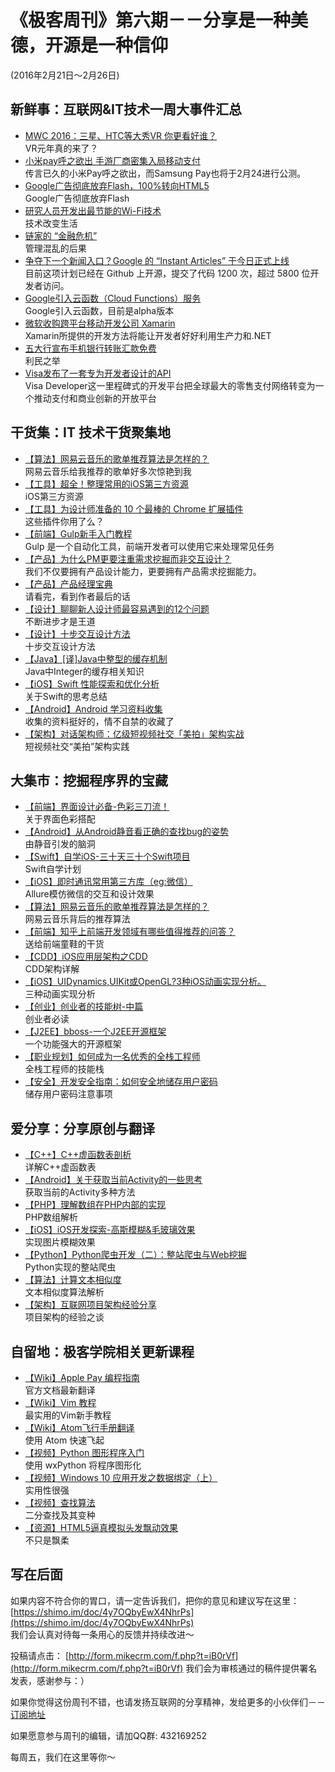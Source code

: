# 《极客周刊》第六期－－分享是一种美德，开源是一种信仰

(2016年2月21日～2月26日)

## 新鲜事：互联网&IT技术一周大事件汇总

- [MWC 2016：三星、HTC等大秀VR 你更看好谁？](http://www.devstore.cn/new/newInfo/17324.html) 
<br>VR元年真的来了？
- [小米pay呼之欲出 手游厂商密集入局移动支付](http://www.devstore.cn/new/newInfo/17303.html) 
<br>传言已久的小米Pay呼之欲出，而Samsung Pay也将于2月24进行公测。
- [Google广告彻底放弃Flash，100%转向HTML5](http://top.jobbole.com/33493/) 
<br>Google广告彻底放弃Flash
- [研究人员开发出最节能的Wi-Fi技术 ](http://top.jobbole.com/33572/) 
<br>技术改变生活
- [链家的 “金融危机”](http://36kr.com/p/5043752.html) 
<br>管理混乱的后果
- [争夺下一个新闻入口？Google 的 “Instant Articles” 于今日正式上线](http://36kr.com/p/5043757.html) 
<br>目前这项计划已经在 Github 上开源，提交了代码 1200 次，超过 5800 位开发者访问。
- [Google引入云函数（Cloud Functions）服务](http://www.infoq.com/cn/news/2016/02/google-cloud-functions) 
<br>Google引入云函数，目前是alpha版本
- [微软收购跨平台移动开发公司 Xamarin](http://www.oschina.net/news/71002/welcoming-the-xamarin-team-to-microsoft) 
<br>Xamarin所提供的开发方法将能让开发者好好利用生产力和.NET
- [五大行宣布手机银行转账汇款免费](http://www.devstore.cn/new/newInfo/17328.html) 
<br>利民之举
- [Visa发布了一套专为开发者设计的API](http://www.infoq.com/cn/news/2016/02/visa-developer-suite) 
<br>Visa Developer这一里程碑式的开发平台把全球最大的零售支付网络转变为一个推动支付和商业创新的开放平台

## 干货集：IT 技术干货聚集地

- [【算法】网易云音乐的歌单推荐算法是怎样的？ ](https://www.zhihu.com/question/26743347/answer/34235147?hmsr=toutiao.io&utm_medium=toutiao.io&utm_source=toutiao.io)
<br>网易云音乐给我推荐的歌单好多次惊艳到我
- [【工具】超全！整理常用的iOS第三方资源](http://www.cocoachina.com/ios/20160121/14988.html)
<br>iOS第三方资源
- [【工具】为设计师准备的 10 个最棒的 Chrome 扩展插件](http://webres.wang/10-best-chrome-extensions-for-designers/)
<br>这些插件你用了么？
- [【前端】Gulp新手入门教程](http://top.css88.com/archives/742)
<br>Gulp 是一个自动化工具，前端开发者可以使用它来处理常见任务
- [【产品】为什么PM更要注重需求挖掘而非交互设计？](http://www.chanpin100.com/archives/40575)
<br>我们不仅要拥有产品设计能力，更要拥有产品需求挖掘能力。
- [【产品】产品经理宝典](https://blog.eood.cn/pm_bible?hmsr=toutiao.io&utm_medium=toutiao.io&utm_source=toutiao.io)
<br>请看完，看到作者最后的话
- [【设计】聊聊新人设计师最容易遇到的12个问题](http://www.chanpin100.com/archives/40694)
<br>不断进步才是王道
- [【设计】十步交互设计方法](http://www.woshipm.com/ucd/279885.html)
<br>十步交互设计方法
- [【Java】[译]Java中整型的缓存机制](http://www.hollischuang.com/archives/1174)
<br>Java中Integer的缓存相关知识
- [【iOS】Swift 性能探索和优化分析](http://onevcat.com/2016/02/swift-performance/?hmsr=toutiao.io&utm_medium=toutiao.io&utm_source=toutiao.io)
<br>关于Swift的思考总结
- [【Android】Android 学习资料收集](https://github.com/zhangyushu/Android_Data)
<br>收集的资料挺好的，情不自禁的收藏了
- [【架构】对话架构师：亿级短视频社交「美拍」架构实战](https://segmentfault.com/a/1190000004330778)
<br>短视频社交“美拍”架构实践

## 大集市：挖掘程序界的宝藏

- [【前端】界面设计必备-色彩三刀流！](http://mp.weixin.qq.com/s?__biz=MjM5MjUwMzE2MA==&mid=428849402&idx=1&sn=e7a624db2bbf84f792d94aba1bee052e&scene=0#wechat_redirect)
<br>关于界面色彩搭配
- [【Android】从Android静音看正确的查找bug的姿势](https://mp.weixin.qq.com/s?__biz=MzA3NTYzODYzMg==&mid=403947879&idx=1&sn=799d4494603dff35c14cd68437d766c9)
<br>由静音引发的脑洞
- [【Swift】自学iOS-三十天三十个Swift项目](http://weibo.com/ttarticle/p/show?id=2309403942494873235448)
<br>Swift自学计划
- [【iOS】即时通讯常用第三方库（eg:微信）](http://www.jianshu.com/p/d3521816df76)
<br>Allure模仿微信的交互和设计效果
- [【算法】网易云音乐的歌单推荐算法是怎样的？](https://www.zhihu.com/question/26743347/answer/34235147)
<br>网易云音乐背后的推荐算法
- [【前端】知乎上前端开发领域有哪些值得推荐的问答？](https://www.zhihu.com/question/20246142/answer/14470387)
<br>送给前端童鞋的干货
- [【CDD】iOS应用层架构之CDD](http://mrpeak.cn/blog/cdd/)
<br>CDD架构详解
- [【iOS】UIDynamics,UIKit或OpenGL?3种iOS动画实现分析。](http://ios.jobbole.com/83968/)
<br>三种动画实现分析
- [【创业】创业者的技能树-中篇](http://mp.weixin.qq.com/s?__biz=MzI0MjA1Mjg2Ng==&mid=401662479&idx=1&sn=f454f74bf44af1d0042ab381ffe64f31)
<br>创业者必读
- [【J2EE】bboss-一个J2EE开源框架](https://github.com/bbossgroups/bboss)
<br>一个功能强大的开源框架
- [【职业规划】如何成为一名优秀的全栈工程师](http://www.jianshu.com/p/f0d134ed7fd0)
<br>全栈工程师的技能栈
- [【安全】开发安全指南：如何安全地储存用户密码](http://www.freebuf.com/articles/web/96473.html)
<br>储存用户密码注意事项

## 爱分享：分享原创与翻译

- [【C++】C++虚函数表剖析](http://blog.csdn.net/lihao21/article/details/50688337)
<br>详解C++虚函数表
- [【Android】关于获取当前Activity的一些思考](http://droidyue.com/blog/2016/02/21/thinking-of-getting-the-current-activity-in-android/)
<br>获取当前的Activity多种方法
- [【PHP】理解数组在PHP内部的实现](http://www.aintnot.com/2016/02/15/understanding-phps-internal-array-implementation-ch)
<br>PHP数组解析
- [【iOS】iOS开发探索-高斯模糊&毛玻璃效果](http://www.jianshu.com/p/6dd0eab888a6?hmsr)
<br>实现图片模糊效果
- [【Python】Python爬虫开发（二）：整站爬虫与Web挖掘](http://www.freebuf.com/news/special/96821.html)
<br>Python实现的整站爬虫
- [【算法】计算文本相似度](http://www.cybermkd.com/babyye-tan-da-shu-ju-ji-yu-nei-rong-de-tui-jian/)
<br>文本相似度算法解析
- [【架构】互联网项目架构经验分享](http://www.sunhaojie.com/2015/12/17/互联网项目架构经验分享/)
<br>项目架构的经验之谈

## 自留地：极客学院相关更新课程

- [【Wiki】Apple Pay 编程指南](http://wiki.jikexueyuan.com/project/apple-pay/l)
<br>官方文档最新翻译
- [【Wiki】Vim 教程](http://wiki.jikexueyuan.com/project/vim/)
<br>最实用的Vim新手教程
- [【Wiki】Atom飞行手册翻译](http://wiki.jikexueyuan.com/project/atom-flight-manual-zh-cn/)
<br>使用 Atom 快速飞起
- [【视频】Python 图形程序入门](http://www.jikexueyuan.com/course/2553.html)
<br>使用 wxPython 将程序图形化
- [【视频】Windows 10 应用开发之数据绑定（上）](http://www.jikexueyuan.com/course/2556.html)
<br>实用性很强
- [【视频】查找算法](http://www.jikexueyuan.com/course/2554.html)
<br>二分查找及其变种
- [【资源】HTML5逼真模拟头发飘动效果](http://download.jikexueyuan.com/detail/id/2968.html)
<br>不只是飘柔

## 写在后面

如果内容不符合你的胃口，请一定告诉我们，把你的意见和建议写在这里： [https://shimo.im/doc/4y7OQbyEwX4NhrPs](https://shimo.im/doc/4y7OQbyEwX4NhrPs)   
我们会认真对待每一条用心的反馈并持续改进～

投稿请点击： [http://form.mikecrm.com/f.php?t=iB0rVf](http://form.mikecrm.com/f.php?t=iB0rVf) 我们会为审核通过的稿件提供署名发表，感谢参与：）   

如果你觉得这份周刊不错，也请发扬互联网的分享精神，发给更多的小伙伴们－－[订阅地址](http://list.qq.com/cgi-bin/qf_invite?id=83392b8505dd16951d180f02fe45e724a4f0c455983ca581)

如果愿意参与周刊的编辑，请加QQ群: 432169252   

每周五，我们在这里等你～
